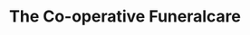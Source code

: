 ---
title: "The Co-operative Funeralcare"
url: /boldon-colliery/the-co-operative-funeralcare/
shop: Bestattungen
---